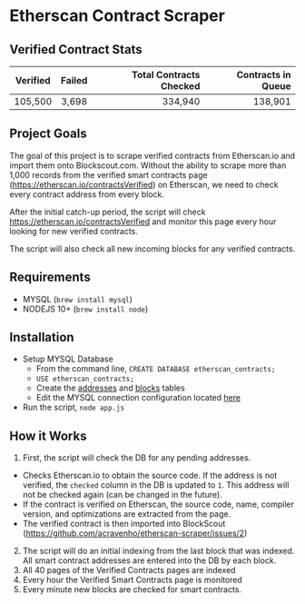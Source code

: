 # Etherscan Contract Scraper

## Verified Contract Stats
| Verified      | Failed    | Total Contracts Checked  | Contracts in Queue |
| ------------- |:---------:| ------------------------:| ------------------:|
| 105,500        | 3,698    | 334,940                  | 138,901            |

## Project Goals
The goal of this project is to scrape verified contracts from Etherscan.io and import them onto Blockscout.com. Without the ability to scrape more than 1,000 records from the verified smart contracts page (https://etherscan.io/contractsVerified) on Etherscan, we need to check every contract address from every block. 

After the initial catch-up period, the script will check https://etherscan.io/contractsVerified and monitor this page every hour looking for new verified contracts. 

The script will also check all new incoming blocks for any verified contracts. 

## Requirements
* MYSQL (`brew install mysql`)
* NODEJS 10+ (`brew install node`)

## Installation

* Setup MYSQL Database
  * From the command line, `CREATE DATABASE etherscan_contracts;`
  * `USE etherscan_contracts;`
  * Create the [addresses](https://github.com/acravenho/etherscan-scraper/blob/master/mysql/addresses.sql) and [blocks](https://github.com/acravenho/etherscan-scraper/blob/master/mysql/bblocks.sql) tables
  * Edit the MYSQL connection configuration located [here](https://github.com/acravenho/etherscan-scraper/blob/master/resources/database.js) 
* Run the script, `node app.js`

## How it Works

1. First, the script will check the DB for any pending addresses. 
  * Checks Etherscan.io to obtain the source code. If the address is not verified, the `checked` column in the DB is updated to `1`. This address will not be checked again (can be changed in the future). 
  * If the contract is verified on Etherscan, the source code, name, compiler version, and optimizations are extracted from the page.
  * The verified contract is then imported into BlockScout (https://github.com/acravenho/etherscan-scraper/issues/2)
2. The script will do an initial indexing from the last block that was indexed. All smart contract addresses are entered into the DB by each block.
3. All 40 pages of the Verified Contracts pages are indexed
4. Every hour the Verified Smart Contracts page is monitored
5. Every minute new blocks are checked for smart contracts.
